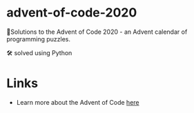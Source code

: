 # advent-of-code-2020
🎄Solutions to the Advent of Code 2020 - an Advent calendar of programming puzzles. 

🛠 solved using Python

# Links

 - Learn more about the Advent of Code [here](https://adventofcode.com/2020/about)
